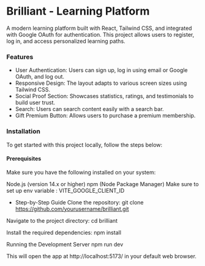 # Brilliant - Learning Platform
A modern learning platform built with React, Tailwind CSS, and integrated with Google OAuth for authentication. This project allows users to register, log in, and access personalized learning paths.

### Features
- User Authentication: Users can sign up, log in using email or Google OAuth, and log out.
- Responsive Design: The layout adapts to various screen sizes using Tailwind CSS.
- Social Proof Section: Showcases statistics, ratings, and testimonials to build user trust.
- Search: Users can search content easily with a search bar.
- Gift Premium Button: Allows users to purchase a premium membership.

### Installation
To get started with this project locally, follow the steps below:

#### Prerequisites
Make sure you have the following installed on your system:

Node.js (version 14.x or higher)
npm (Node Package Manager)
Make sure to set up env variable : VITE_GOOGLE_CLIENT_ID 

- Step-by-Step Guide
Clone the repository:
git clone https://github.com/yourusername/brilliant.git

Navigate to the project directory:
cd brilliant

Install the required dependencies:
npm install

Running the Development Server
npm run dev

This will open the app at http://localhost:5173/ in your default web browser.
